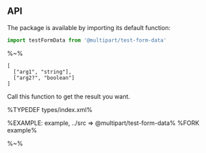 ## API

The package is available by importing its default function:

```js
import testFormData from '@multipart/test-form-data'
```

%~%

```## testFormData
[
  ["arg1", "string"],
  ["arg2?", "boolean"]
]
```

Call this function to get the result you want.

%TYPEDEF types/index.xml%

%EXAMPLE: example, ../src => @multipart/test-form-data%
%FORK example%

%~%